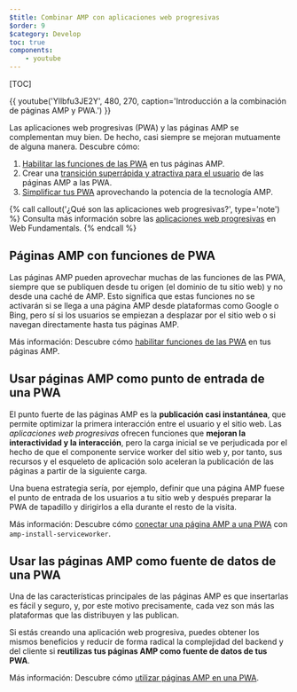 ```yaml
---
$title: Combinar AMP con aplicaciones web progresivas
$order: 9
$category: Develop
toc: true
components:
    - youtube
---
```

[TOC]

{{ youtube('Yllbfu3JE2Y', 480, 270, caption='Introducción a la combinación de páginas AMP y PWA.') }}

Las aplicaciones web progresivas (PWA) y las páginas AMP se complementan muy bien. De hecho, casi siempre se mejoran mutuamente de alguna manera. Descubre cómo:

1. [Habilitar las funciones de las PWA](/es/docs/guides/pwa-amp/amp-as-pwa.html) en tus páginas AMP.
2. Crear una [transición superrápida y atractiva para el usuario](/es/docs/guides/pwa-amp/amp-to-pwa.html) de las páginas AMP a las PWA.
3. [Simplificar tus PWA](/es/docs/guides/pwa-amp/amp-in-pwa.html) aprovechando la potencia de la tecnología AMP.

{% call callout('¿Qué son las aplicaciones web progresivas?', type='note') %}
Consulta más información sobre las [aplicaciones web progresivas](https://developers.google.com/web/progressive-web-apps/) en Web Fundamentals.
{% endcall %}

## Páginas AMP con funciones de PWA

Las páginas AMP pueden aprovechar muchas de las funciones de las PWA, siempre que se publiquen desde tu origen (el dominio de tu sitio web) y no desde una caché de AMP. Esto significa que estas funciones no se activarán si se llega a una página AMP desde plataformas como Google o Bing, pero sí si los usuarios se empiezan a desplazar por el sitio web o si navegan directamente hasta tus páginas AMP.

Más información: Descubre cómo [habilitar funciones de las PWA](/es/docs/guides/pwa-amp/amp-as-pwa.html) en tus páginas AMP.

## Usar páginas AMP como punto de entrada de una PWA

El punto fuerte de las páginas AMP es la **publicación casi instantánea**, que permite optimizar la primera interacción entre el usuario y el sitio web. Las *aplicaciones web progresivas* ofrecen funciones que **mejoran la interactividad y la interacción**, pero la carga inicial se ve perjudicada por el hecho de que el componente service worker del sitio web y, por tanto, sus recursos y el esqueleto de aplicación solo aceleran la publicación de las páginas a partir de la siguiente carga.

Una buena estrategia sería, por ejemplo, definir que una página AMP fuese el punto de entrada de los usuarios a tu sitio web y después preparar la PWA de tapadillo y dirigirlos a ella durante el resto de la visita.

Más información: Descubre cómo [conectar una página AMP a una PWA](/es/docs/guides/pwa-amp/amp-to-pwa.html) con `amp-install-serviceworker`.

## Usar las páginas AMP como fuente de datos de una PWA

Una de las características principales de las páginas AMP es que insertarlas es fácil y seguro, y, por este motivo precisamente, cada vez son más las plataformas que las distribuyen y las publican.

Si estás creando una aplicación web progresiva, puedes obtener los mismos beneficios y reducir de forma radical la complejidad del backend y del cliente si **reutilizas tus páginas AMP como fuente de datos de tus PWA**.

Más información: Descubre cómo [utilizar páginas AMP en una PWA](/es/docs/guides/pwa-amp/amp-in-pwa.html).
